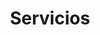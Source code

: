 ---
title: "Servicios"
description: "Lo que podemos hacer por tu empresa, y más"
draft: false
bg_image: "images/featue-bg.jpg"
---